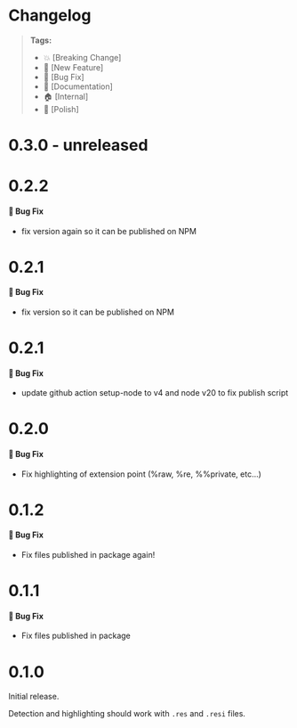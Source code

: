 # Changelog

> **Tags:**
>
> - :boom: [Breaking Change]
> - :rocket: [New Feature]
> - :bug: [Bug Fix]
> - :memo: [Documentation]
> - :house: [Internal]
> - :nail_care: [Polish]

# 0.3.0 - unreleased

# 0.2.2

#### :bug: Bug Fix

- fix version again so it can be published on NPM

# 0.2.1

#### :bug: Bug Fix

- fix version so it can be published on NPM

# 0.2.1

#### :bug: Bug Fix

- update github action setup-node to v4 and node v20 to fix publish script

# 0.2.0

#### :bug: Bug Fix

- Fix highlighting of extension point (%raw, %re, %%private, etc...)

# 0.1.2

#### :bug: Bug Fix

- Fix files published in package again!

# 0.1.1

#### :bug: Bug Fix

- Fix files published in package

# 0.1.0

Initial release.

Detection and highlighting should work with `.res` and `.resi` files.
